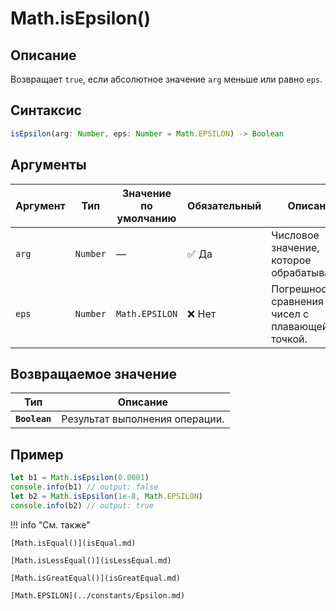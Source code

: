 # Math.isEpsilon()

## Описание
Возвращает `true`, если абсолютное значение `arg` меньше или равно `eps`.

## Синтаксис
```javascript
isEpsilon(arg: Number, eps: Number = Math.EPSILON) -> Boolean
``` 

## Аргументы
| Аргумент | Тип    | Значение по умолчанию | Обязательный | Описание                      |
|---------|--------|-----------------------|--------------|-------------------------------|
| `arg`   | `Number` | —                     | ✅ Да         | Числовое значение, которое обрабатывается. |
| `eps`   | `Number` | `Math.EPSILON`        | ❌ Нет        | Погрешность сравнения чисел с плавающей точкой. |

## Возвращаемое значение
| Тип    | Описание                      |
|--------|-------------------------------|
| **`Boolean`** | Результат выполнения операции. |

## Пример
``` javascript linenums="1"
let b1 = Math.isEpsilon(0.0001)
console.info(b1) // output: false
let b2 = Math.isEpsilon(1e-8, Math.EPSILON)
console.info(b2) // output: true
``` 

!!! info "См. также"

    [Math.isEqual()](isEqual.md)

    [Math.isLessEqual()](isLessEqual.md)

    [Math.isGreatEqual()](isGreatEqual.md)

    [Math.EPSILON](../constants/Epsilon.md)
